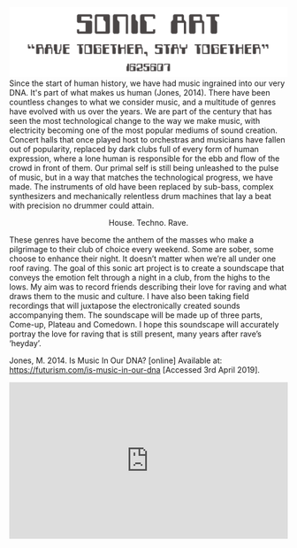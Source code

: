 ![picture 1](images/sonart.png)
Since the start of human history, we have had music ingrained into our very DNA. It's part of what makes us human (Jones, 2014). There have been countless changes to what we consider music, and a multitude of genres have evolved with us over the years. We are part of the century that has seen the most technological change to the way we make music, with electricity becoming one of the most popular mediums of sound creation. Concert halls that once played host to orchestras and musicians have fallen out of popularity, replaced by dark clubs full of every form of human expression, where a lone human is responsible for the ebb and flow of the crowd in front of them. Our primal self is still being unleashed to the pulse of music, but in a way that matches the technological progress, we have made. The instruments of old have been replaced by sub-bass, complex synthesizers and mechanically relentless drum machines that lay a beat with precision no drummer could attain.
<center>House. Techno. Rave.</center>


These genres have become the anthem of the masses who make a pilgrimage to their club of choice every weekend. Some are sober, some choose to enhance their night. It doesn’t matter when we’re all under one roof raving. The goal of this sonic art project is to create a soundscape that conveys the emotion felt through a night in a club, from the highs to the lows. My aim was to record friends describing their love for raving and what draws them to the music and culture. I have also been taking field recordings that will juxtapose the electronically created sounds accompanying them. The soundscape will be made up of three parts, Come-up, Plateau and Comedown. I hope this soundscape will accurately portray the love for raving that is still present, many years after rave’s ‘heyday’.

Jones, M. 2014. Is Music In Our DNA? [online] Available at: https://futurism.com/is-music-in-our-dna [Accessed 3rd April 2019].

<div style="left: 0; width: 100%; height: 0; position: relative; padding-bottom: 56.2493%;"><iframe src="https://www.youtube.com/embed/eZVSrB9V5wQ" style="border: 0; top: 0; left: 0; width: 100%; height: 100%; position: absolute;" allowfullscreen="" scrolling="no"></iframe></div>
